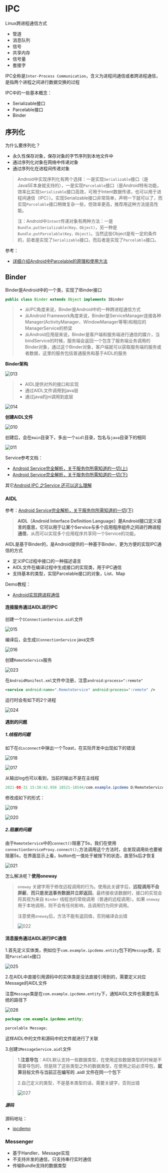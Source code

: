 # IPC

Linux跨进程通信方式

+ 管道
+ 消息队列
+ 信号
+ 共享内存
+ 信号量
+ 套接字



IPC全称是`Inter-Process Communication`，含义为进程间通信或者跨进程通信，是指两个进程之间进行数据交换的过程



IPC中的一些基本概念：

+ Serializable接口
+ Parcelable接口
+ Binder



## 序列化

为什么要序列化？

+ 永久性保存对象，保存对象的字节序列到本地文件中
+ 通过序列化对象在网络中传递对象
+ 通过序列化在进程间传递对象

> Android中实现序列化有两个选择：一是实现`Serializable`接口（是JavaSE本身就支持的），一是实现`Parcelable`接口（是Android特有功能，效率比实现`Serializable`接口高效，可用于Intent数据传递，也可以用于进程间通信（IPC））。实现Serializable接口非常简单，声明一下就可以了，而实现`Parcelable`接口稍微复杂一些，但效率更高，推荐用这种方法提高性能。
>
> 注：Android中`Intent`传递对象有两种方法：一是`Bundle.putSerializable(Key，Object)`，另一种是`Bundle.putParcelable(Key，Object)`。当然这些Object是有一定的条件的，前者是实现了`Serializable`接口，而后者是实现了`Parcelable`接口。

参考：

+ [详细介绍Android中Parcelable的原理和使用方法](https://www.jianshu.com/p/32a2ec8f35ae)



## Binder

Binder是Android中的一个类，实现了IBinder接口

```java
public class Binder extends Object implements IBinder
```

> + 从IPC角度来说，Binder是Android中的一种跨进程通信方式
> + 从Android Framework角度来说，Binder是ServiceManager连接各种Manager(ActivityManager、WindowManager等等)和相应的ManagerService的桥梁
> + 从Android应用层来说，Binder是客户端和服务端进行通信的媒介，当bindService的时候，服务端会返回一个包含了服务端业务调用的Binder对象，通过这个Binder对象，客户端就可以获取服务端的服务或者数据，这里的服务包括普通服务和基于AIDL的服务



**Binder架构**

![013](https://github.com/winfredzen/Android-Basic/blob/master/%E8%BF%9B%E9%98%B6/image/013.png)

> + AIDL提供对外的接口和实现
> + 通过AIDL文件调用到java层
> + 通过java的jni调用到底层

![014](https://github.com/winfredzen/Android-Basic/blob/master/%E8%BF%9B%E9%98%B6/image/014.png)



**创建AIDL文件**

![010](https://github.com/winfredzen/Android-Basic/blob/master/%E8%BF%9B%E9%98%B6/image/010.png)

创建后，会在`main`目录下，多出一个`aidl`目录，包名与`java`目录下的相同

![011](https://github.com/winfredzen/Android-Basic/blob/master/%E8%BF%9B%E9%98%B6/image/011.png)

Service参考文档：

+ [Android Service完全解析，关于服务你所需知道的一切(上)](https://blog.csdn.net/guolin_blog/article/details/11952435)
+ [Android Service完全解析，关于服务你所需知道的一切(下)](https://blog.csdn.net/guolin_blog/article/details/9797169)



其它[Android IPC 之Service 还可以这么理解](https://www.jianshu.com/p/f5e08b06bf7a)



### AIDL

参考：[Android Service完全解析，关于服务你所需知道的一切(下)](https://blog.csdn.net/guolin_blog/article/details/9797169)



> **AIDL（Android Interface Definition Language）**是Android接口定义语言的意思，它可以用于让某个Service与多个应用程序组件之间进行**跨进程通信**，从而可以实现多个应用程序共享同一个Service的功能。

AIDL是基于Binder的，是Android提供的一种基于Binder，更为方便的实现IPC通信的方式

+ 定义IPC过程中接口的一种描述语言
+ AIDL文件在编译过程中生成接口的实现类，用于IPC通信
+ 支持基本的类型，实现Parcelable接口的对象，List、Map



Demo教程：

+ [Android实现跨进程通信](https://www.imooc.com/learn/1195)



#### 连接服务通过AIDL进行IPC



创建一个`IConnectionService.aidl`文件

![015](https://github.com/winfredzen/Android-Basic/blob/master/%E8%BF%9B%E9%98%B6/image/015.png)

编译后，会生成`IConnectionService` java文件

![016](https://github.com/winfredzen/Android-Basic/blob/master/%E8%BF%9B%E9%98%B6/image/016.png)



创建`RemoteService`服务

![023](https://github.com/winfredzen/Android-Basic/blob/master/%E8%BF%9B%E9%98%B6/image/023.png)

在`AndroidManifest.xml`文件中注册，注意`android:process=":remote"`

```xml
<service android:name=".RemoteService" android:process=":remote" />
```

运行时会有如下的2个进程

![024](https://github.com/winfredzen/Android-Basic/blob/master/%E8%BF%9B%E9%98%B6/image/024.png)



#### 遇到的问题

##### 1.线程的问题

如下在`disconnect`中弹出一个Toast，在实际开发中出现如下的错误

![018](https://github.com/winfredzen/Android-Basic/blob/master/%E8%BF%9B%E9%98%B6/image/018.png)

![017](https://github.com/winfredzen/Android-Basic/blob/master/%E8%BF%9B%E9%98%B6/image/017.png)

从输出log也可以看到，当前的输出不是在主线程

```java
2021-08-31 15:38:42.958 18521-18544/com.example.ipcdemo D/RemoteService: thread name = Binder:18521_3
```

修改成如下的形式：

![019](https://github.com/winfredzen/Android-Basic/blob/master/%E8%BF%9B%E9%98%B6/image/019.png)

![020](https://github.com/winfredzen/Android-Basic/blob/master/%E8%BF%9B%E9%98%B6/image/020.png)



##### 2.阻塞的问题

由于`RemoteService`中的`connect()`阻塞了5s，我们在使用`connectionServiceProxy.connect();`方法调用这个方法时，会发现调用处也要被阻塞5s，在界面显示上看，button也一值处于被按下的状态，直至5s后才恢复

![021](https://github.com/winfredzen/Android-Basic/blob/master/%E8%BF%9B%E9%98%B6/image/021.png)

怎么解决呢？**使用oneway**

> `oneway` 关键字用于修改远程调用的行为。使用此关键字后，**远程调用不会屏蔽**，**而只是发送事务数据并立即返回**。最终接收该数据时，接口的实现会将其视为来自 `Binder` 线程池的常规调用（普通的远程调用）。如果 `oneway` 用于本地调用，则不会有任何影响，且调用仍为同步调用。
>
> 注意使用`oneway`后，方法不能有返回值，否则编译会出错
>
> ![022](https://github.com/winfredzen/Android-Basic/blob/master/%E8%BF%9B%E9%98%B6/image/022.png)



#### 消息服务通过AIDL进行IPC通信

1.首先定义实体类，例如位于`com.example.ipcdemo.entity`包下的`Message`类，实现`Parcelable`接口

![025](https://github.com/winfredzen/Android-Basic/blob/master/%E8%BF%9B%E9%98%B6/image/025.png)

2.在AIDL中直接引用源码中的实体类是没法直接引用到的，需要定义对应Message的AIDL文件

注意`Message`类是在`com.example.ipcdemo.entity`下，通知AIDL文件也需要在系统的路径下

![026](https://github.com/winfredzen/Android-Basic/blob/master/%E8%BF%9B%E9%98%B6/image/026.png)

```java
package com.example.ipcdemo.entity;

parcelable Message;
```

这样AIDL中的文件和源码中的文件就进行了关联



3.创建`IMessageService.aidl`文件

> 1.**注意导包**：AIDL默认支持一些数据类型，在使用这些数据类型的时候是不需要导包的，但是除了这些类型之外的数据类型，在使用之前必须导包，**就算目标文件与当前正在编写的 .aidl 文件在同一个包下**
>
> 2.自己定义的类型，不是基本类型的话，需要关键字，否则出错
>
> ![027](https://github.com/winfredzen/Android-Basic/blob/master/%E8%BF%9B%E9%98%B6/image/027.png)







##### 源码

源码地址：

+ [ipcdemo](https://github.com/winfredzen/Android-Basic/tree/master/other/code/ipcdemo)



### Messenger

+ 基于Handler、Message实现
+ 不支持并发的通信，只支持串行实时通信
+ 传输Bundle支持的数据类型



















